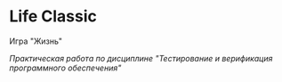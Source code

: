 # Life Classic

Игра "Жизнь"

*Практическая работа по дисциплине "Тестирование и верификация программного обеспечения"*